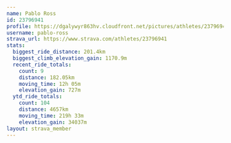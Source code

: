 ```yaml
---
name: Pablo Ross
id: 23796941
profile: https://dgalywyr863hv.cloudfront.net/pictures/athletes/23796941/14615399/1/large.jpg
username: pablo-ross
strava_url: https://www.strava.com/athletes/23796941
stats:
  biggest_ride_distance: 201.4km
  biggest_climb_elevation_gain: 1170.9m
  recent_ride_totals:
    count: 9
    distance: 182.05km
    moving_time: 12h 05m
    elevation_gain: 727m
  ytd_ride_totals:
    count: 104
    distance: 4657km
    moving_time: 219h 33m
    elevation_gain: 34037m
layout: strava_member
--- 
```

